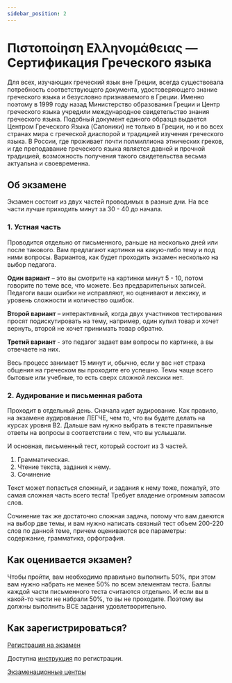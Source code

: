 ```yaml
---
sidebar_position: 2
---
```


# Πιστοποίηση Ελληνομάθειας — Сертификация Греческого языка

Для всех, изучающих греческий язык вне Греции, всегда существовала потребность соответствующего документа, удостоверяющего знание греческого языка и безусловно признаваемого в Греции. Именно поэтому в 1999 году назад Министерство образования Греции и Центр греческого языка учредили международное свидетельство знания греческого языка. Подобный документ единого образца выдается Центром Греческого Языка (Cалоники) не только в Греции, но и во всех странах мира с греческой диаспорой и традицией изучения греческого языка.
В России, где проживает почти полмиллиона этнических греков, и где преподавание греческого языка является давней и прочной традицией, возможность получения такого свидетельства весьма актуальна и своевременна.

## Об экзамене

Экзамен состоит из двух частей проводимых в разные дни. На все части лучше приходить минут за 30 - 40 до начала.

### 1. Устная часть

Проводится отдельно от письменного, раньше на несколько дней или после такового. Вам предлагают картинки на какую-либо тему и под ними вопросы. Вариантов, как будет проходить экзамен несколько на выбор педагога. 

**Один вариант** – это вы смотрите на картинки минут 5 - 10, потом говорите по теме все, что можете. Без предварительных записей. Педагоги ваши ошибки не исправляют, но оценивают и лексику, и уровень сложности и количество ошибок.   

**Второй вариант** – интерактивный, когда двух участников тестирования просят подискутировать на тему, например, один купил товар и хочет вернуть, второй не хочет принимать товар обратно.   

**Третий вариант** - это педагог задает вам вопросы по картинке, а вы отвечаете на них.   

Весь процесс занимает 15 минут и, обычно, если у вас нет страха общения на греческом вы проходите его успешно. Темы чаще всего бытовые или учебные, то есть сверх сложной лексики нет.

### 2. Аудирование и письменная работа

Проходит в отдельный день. Сначала идет аудирование. Как правило, на экзамене аудирование ЛЕГЧЕ, чем то, что вы будете делать на курсах уровня В2. Дальше вам нужно выбрать в тексте правильные ответы на вопросы в соответствии с тем, что вы услышали.   

И основная, письменный тест, который состоит из 3 частей. 

1. Грамматическая. 
2. Чтение текста, задания к нему. 
3. Сочинение 

Текст может попасться сложный, и задания к нему тоже, пожалуй, это самая сложная часть всего теста! Требует владение огромным запасом слов.   

Сочинение так же достаточно сложная задача, потому что вам даеются на выбор две темы, и вам нужно написать связный тест объем 200-220 слов по данной теме, причем оцениваются все параметры: содержание, грамматика, орфография.   

## Как оценивается экзамен? 

Чтобы пройти, вам необходимо правильно выполнить 50%, при этом вам нужно набрать не менее 50% по всем элементам теста. Баллы каждой части письменного теста считаются отдельно. И если вы в какой-то части не набрали 50%, то вы не проходите. Поэтому вы должны выполнить ВСЕ задания удовлетворительно.

## Как зарегистрироваться?

<a
className="button button--primary button--lg" href="https://www.greek-language.gr/certification/index.html">
Регистрация на экзамен
</a>

Доступна [инструкция](https://www.greek-language.gr/certification/docs/Applications-UserManual-v2015.pdf) по регистрации.

<a
className="button button--secondary button--m" href="https://www.greek-language.gr/certification/exam_centers/">
Экзаменационные центры
</a>

